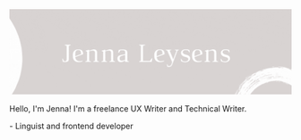 <img src="./jennaleysens.gif">
<body>
  <p>Hello, I'm Jenna! I'm a freelance UX Writer and Technical Writer.</p>
- Linguist and frontend developer
</body>

<!--
**JennaLeysens/JennaLeysens** is a ✨ _special_ ✨ repository because its `README.md` (this file) appears on your GitHub profile.

Here are some ideas to get you started:

- 🔭 I’m currently working on ...
- 🌱 I’m currently learning ...
- 👯 I’m looking to collaborate on ...
- 🤔 I’m looking for help with ...
- 💬 Ask me about ...
- 📫 How to reach me: ...
- 😄 Pronouns: ...
- ⚡ Fun fact: ...
  -->
